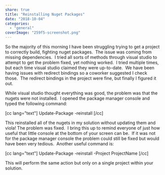 ```yaml
---
share: true
title: "Reinstalling Nuget Packages"
date: "2018-10-04"
categories: 
  - "general"
coverImage: "259f5-screenshot.png"
---
```


So the majority of this morning I have been struggling trying to get a project to correctly build, fighting nuget packages.  The issue was coming from missing dependencies.  I tried all sorts of methods through visual studio to attempt to get the problem fixed, yet nothing worked.  I tried multiple times, but each time visual studio claimed they were up-to-date.  We have been having issues with redirect bindings so a coworker suggested I check those.  The redirect bindings in the project were fine, but finally I figured it out.

While visual studio thought everything was good, the problem was that the nugets were not installed.  I opened the package manager console and typed the following command:

\[cc lang="text"\] Update-Package -reinstall \[/cc\]

This reinstalled all of the nugets in my solution without updating them and viola! The problem was fixed.  I bring this up to remind everyone of just how useful that little console at the bottom of your screen can be.  If it was not for the package manager console the problem could still be fixed but would have been very tedious.  Another useful command is:

\[cc lang="text"\] Update-Package -reinstall -Project ProjectName \[/cc\]

This will perform the same action but only on a single project within your solution.
